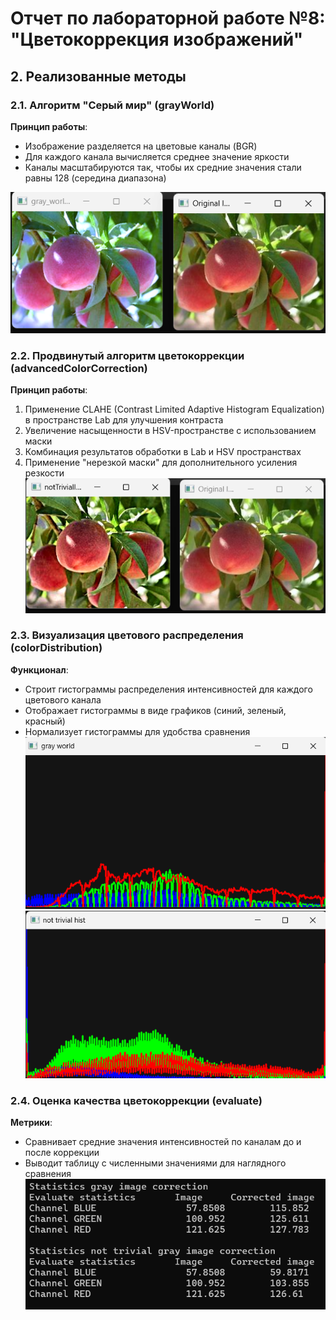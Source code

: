 # Отчет по лабораторной работе №8: "Цветокоррекция изображений"

## 2. Реализованные методы

### 2.1. Алгоритм "Серый мир" (grayWorld)
**Принцип работы**:
- Изображение разделяется на цветовые каналы (BGR)
- Для каждого канала вычисляется среднее значение яркости
- Каналы масштабируются так, чтобы их средние значения стали равны 128 (середина диапазона)

![](https://github.com/KaterinaVat/misis2025s-22-02-vatagina-e-e/blob/main/assests/lab8/1.png)

### 2.2. Продвинутый алгоритм цветокоррекции (advancedColorCorrection)
**Принцип работы**:
1. Применение CLAHE (Contrast Limited Adaptive Histogram Equalization) в пространстве Lab для улучшения контраста
2. Увеличение насыщенности в HSV-пространстве с использованием маски
3. Комбинация результатов обработки в Lab и HSV пространствах
4. Применение "нерезкой маски" для дополнительного усиления резкости
![](https://github.com/KaterinaVat/misis2025s-22-02-vatagina-e-e/blob/main/assests/lab8/2.png)


### 2.3. Визуализация цветового распределения (colorDistribution)
**Функционал**:
- Строит гистограммы распределения интенсивностей для каждого цветового канала
- Отображает гистограммы в виде графиков (синий, зеленый, красный)
- Нормализует гистограммы для удобства сравнения
![](https://github.com/KaterinaVat/misis2025s-22-02-vatagina-e-e/blob/main/assests/lab8/3.png)
![](https://github.com/KaterinaVat/misis2025s-22-02-vatagina-e-e/blob/main/assests/lab8/4.png)


### 2.4. Оценка качества цветокоррекции (evaluate)
**Метрики**:
- Сравнивает средние значения интенсивностей по каналам до и после коррекции
- Выводит таблицу с численными значениями для наглядного сравнения
![](https://github.com/KaterinaVat/misis2025s-22-02-vatagina-e-e/blob/main/assests/lab8/5.png)



